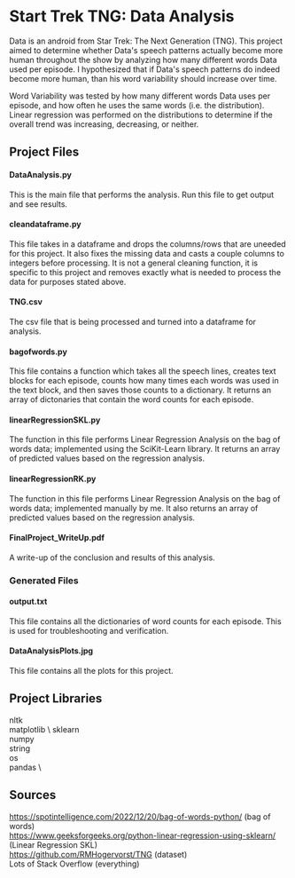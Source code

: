 # Start Trek TNG: Data Analysis

Data is an android from Star Trek: The Next Generation (TNG). This project aimed to determine whether Data's speech patterns actually become more human throughout the show by analyzing how many different words Data used per episode. I hypothesized that if Data's speech patterns do indeed become more human, than his word variability should increase over time.

Word Variability was tested by how many different words Data uses per episode, and how often he uses the same words (i.e. the distribution). Linear regression was performed on the distributions to determine if the overall trend was increasing, decreasing, or neither.

## Project Files

#### DataAnalysis.py
This is the main file that performs the analysis. Run this file to get output and see results.

#### cleandataframe.py
This file takes in a dataframe and drops the columns/rows that are uneeded for this project. It also fixes the missing data and casts a couple columns to integers before processing. It is not a general cleaning function, it is specific to this project and removes exactly what is needed to process the data for purposes stated above. 

#### TNG.csv
The csv file that is being processed and turned into a dataframe for analysis. 

#### bagofwords.py
This file contains a function which takes all the speech lines, creates text blocks for each episode, counts how many times each words was used in the text block, and then saves those counts to a dictionary. It returns an array of dictonaries that contain the word counts for each episode.

#### linearRegressionSKL.py
The function in this file performs Linear Regression Analysis on the bag of words data; implemented using the SciKit-Learn library. It returns an array of predicted values based on the regression analysis.

#### linearRegressionRK.py
The function in this file performs Linear Regression Analysis on the bag of words data; implemented manually by me. It also returns an array of predicted values based on the regression analysis.

#### FinalProject_WriteUp.pdf
A write-up of the conclusion and results of this analysis. 

### Generated Files
#### output.txt
This file contains all the dictionaries of word counts for each episode. This is used for troubleshooting and verification. 

#### DataAnalysisPlots.jpg
This file contains all the plots for this project.

## Project Libraries
nltk \
matplotlib \ 
sklearn \
numpy \
string \
os \
pandas \

## Sources
https://spotintelligence.com/2022/12/20/bag-of-words-python/ (bag of words) \
https://www.geeksforgeeks.org/python-linear-regression-using-sklearn/ (Linear Regression SKL) \
https://github.com/RMHogervorst/TNG (dataset) \
Lots of Stack Overflow (everything)

